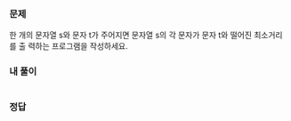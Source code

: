 ### 문제
한 개의 문자열 s와 문자 t가 주어지면 문자열 s의 각 문자가 문자 t와 떨어진 최소거리를 출 력하는 프로그램을 작성하세요.


### 내 풀이
```js

```

### 정답
```js

```
